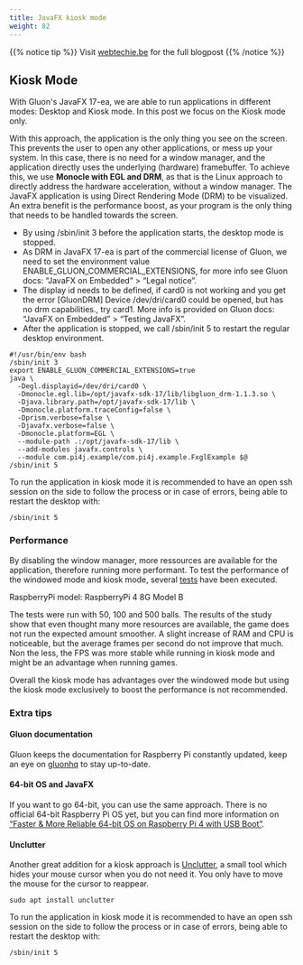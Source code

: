 ```yaml
---
title: JavaFX kiosk mode
weight: 82
---
```


{{% notice tip %}}
Visit [webtechie.be]( https://webtechie.be/post/2021-04-23-javafx-kiosk-raspberry-pi/) for the full blogpost
{{% /notice %}}

## Kiosk Mode

With Gluon's JavaFX 17-ea, we are able to run applications in different modes: Desktop and Kiosk mode.
In this post we focus on the Kiosk mode only.

With this approach, the application is the only thing you see on the screen. This prevents the user to open any other applications, or mess up your system. 
In this case, there is no need for a window manager, and the application directly uses the underlying (hardware) framebuffer. 
To achieve this, we use <strong>Monocle with EGL and DRM</strong>, as that is the Linux approach to directly address the hardware acceleration, without a window manager. 
The JavaFX application is using Direct Rendering Mode (DRM) to be visualized. An extra benefit is the performance boost, as your program is the only thing that needs to be handled towards the screen.


* By using /sbin/init 3 before the application starts, the desktop mode is stopped.
* As DRM in JavaFX 17-ea is part of the commercial license of Gluon, we need to set the environment value ENABLE_GLUON_COMMERCIAL_EXTENSIONS, for more info see Gluon docs: “JavaFX on Embedded” > “Legal notice”.
* The display id needs to be defined, if card0 is not working and you get the error [GluonDRM] Device /dev/dri/card0 could be opened, but has no drm capabilities., try card1. More info is provided on Gluon docs: “JavaFX on Embedded” > “Testing JavaFX”.
* After the application is stopped, we call /sbin/init 5 to restart the regular desktop environment.

``` shell
#!/usr/bin/env bash
/sbin/init 3
export ENABLE_GLUON_COMMERCIAL_EXTENSIONS=true
java \
  -Degl.displayid=/dev/dri/card0 \
  -Dmonocle.egl.lib=/opt/javafx-sdk-17/lib/libgluon_drm-1.1.3.so \
  -Djava.library.path=/opt/javafx-sdk-17/lib \
  -Dmonocle.platform.traceConfig=false \
  -Dprism.verbose=false \
  -Djavafx.verbose=false \
  -Dmonocle.platform=EGL \
  --module-path .:/opt/javafx-sdk-17/lib \
  --add-modules javafx.controls \
  --module com.pi4j.example/com.pi4j.example.FxglExample $@
/sbin/init 5
```

To run the application in kiosk mode it is recommended to have an open ssh session on the side to follow the process or
in case of errors, being able to restart the desktop with:
``` shell
/sbin/init 5
```

### Performance
By disabling the window manager, more ressources are available for the application, therefore running more performant.
To test the performance of the windowed mode and kiosk mode, several [tests](https://github.com/FDelporte/FXGLPerformanceTest/tree/main/src/main/java/be/webtechie/performancetest) have been executed. 

RaspberryPi model: RaspberryPi 4 8G Model B

The tests were run with 50, 100 and 500 balls. The results of the study show that even thought many more resources are available, the game does not run the expected amount smoother. 
A slight increase of RAM and CPU is noticeable, but the average frames per second do not improve that much. Non the less, the FPS was more stable while running in kiosk mode and might be an advantage when running games.

Overall the kiosk mode has advantages over the windowed mode but using the kiosk mode exclusively to boost the performance is not recommended.

### Extra tips

#### Gluon documentation
Gluon keeps the documentation for Raspberry Pi constantly updated, keep an eye on [gluonhq](https://docs.gluonhq.com/#_javafx_on_embedded) to stay up-to-date.

#### 64-bit OS and JavaFX
If you want to go 64-bit, you can use the same approach. There is no official 64-bit Raspberry Pi OS yet, but you can find more information on [“Faster & More Reliable 64-bit OS on Raspberry Pi 4 with USB Boot”](https://foojay.io/today/64-bit-raspbian-os-on-raspberry-pi-4-with-usb-boot/).

#### Unclutter
Another great addition for a kiosk approach is [Unclutter](https://wiki.archlinux.org/title/Unclutter), a small tool which hides your mouse cursor when you do not need it. You only have to move the mouse for the cursor to reappear.

``` shell
sudo apt install unclutter
``` 

To run the application in kiosk mode it is recommended to have an open ssh session on the side to follow the process or 
in case of errors, being able to restart the desktop with:

``` shell
/sbin/init 5
```

